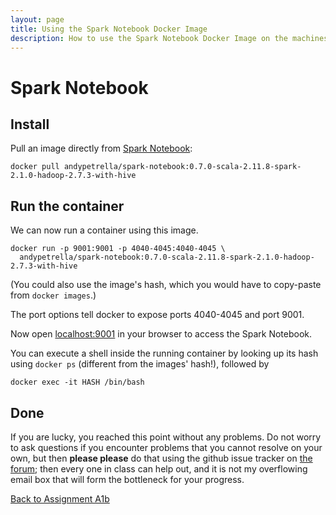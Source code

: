 ```yaml
---
layout: page
title: Using the Spark Notebook Docker Image
description: How to use the Spark Notebook Docker Image on the machines in the Huygens terminal rooms
---
```


# Spark Notebook

## Install

Pull an image directly from [Spark Notebook](http://spark-notebook.io):
```
docker pull andypetrella/spark-notebook:0.7.0-scala-2.11.8-spark-2.1.0-hadoop-2.7.3-with-hive
```

## Run the container

We can now run a container using this image.

    docker run -p 9001:9001 -p 4040-4045:4040-4045 \ 
      andypetrella/spark-notebook:0.7.0-scala-2.11.8-spark-2.1.0-hadoop-2.7.3-with-hive

(You could also use the image's hash, which you would have to copy-paste from `docker images`.)

The port options tell docker to expose ports 4040-4045 and port 9001.

Now open [localhost:9001](http://localhost:9001/) in your browser to access the Spark Notebook.

You can execute a shell inside the running container by looking up its hash using `docker ps`
(different from the images' hash!), followed by

    docker exec -it HASH /bin/bash

## Done

If you are lucky, you reached this point without any problems. Do not worry to ask questions if you encounter
problems that you cannot resolve on your own, but then **please please** do that using
the github issue tracker on [the forum](https://github.com/rubigdata/forum/); then every one in class can help out, 
and it is not my overflowing email box that will form the bottleneck for your progress.

[Back to Assignment A1b](../assignments/A1b-docker.html)

